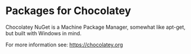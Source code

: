 # Packages for Chocolatey

Chocolatey NuGet is a Machine Package Manager, somewhat like apt-get, but built with Windows in mind.

For more information see: https://chocolatey.org
